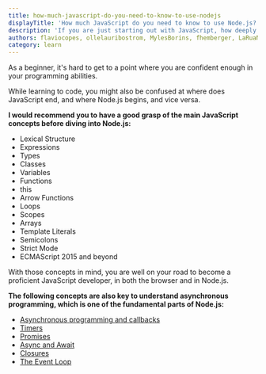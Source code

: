 ```yaml
---
title: how-much-javascript-do-you-need-to-know-to-use-nodejs
displayTitle: 'How much JavaScript do you need to know to use Node.js?'
description: 'If you are just starting out with JavaScript, how deeply do you need to know the language?'
authors: flaviocopes, ollelauribostrom, MylesBorins, fhemberger, LaRuaNa, ahmadawais, elanandkumar
category: learn
---
```


As a beginner, it's hard to get to a point where you are confident enough in your programming abilities.

While learning to code, you might also be confused at where does JavaScript end, and where Node.js begins, and vice versa.

**I would recommend you to have a good grasp of the main JavaScript concepts before diving into Node.js:**

* Lexical Structure
* Expressions
* Types
* Classes
* Variables
* Functions
* this
* Arrow Functions
* Loops
* Scopes
* Arrays
* Template Literals
* Semicolons
* Strict Mode
* ECMAScript 2015 and beyond

With those concepts in mind, you are well on your road to become a proficient JavaScript developer, in both the browser and in Node.js.

**The following concepts are also key to understand asynchronous programming, which is one of the fundamental parts of Node.js:**

* [Asynchronous programming and callbacks](https://developer.mozilla.org/en-US/docs/Learn/JavaScript/Asynchronous/Introducing)
* [Timers](https://developer.mozilla.org/en-US/docs/Web/API/setTimeout)
* [Promises](https://developer.mozilla.org/en-US/docs/Web/JavaScript/Guide/Using_promises)
* [Async and Await](https://developer.mozilla.org/en-US/docs/Web/JavaScript/Reference/Statements/async_function)
* [Closures](https://developer.mozilla.org/en-US/docs/Web/JavaScript/Closures)
* [The Event Loop](https://developer.mozilla.org/en-US/docs/Web/JavaScript/EventLoop)
